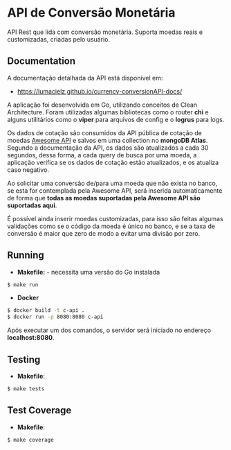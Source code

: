 # API de Conversão Monetária

API Rest que lida com conversão monetária. Suporta moedas reais e customizadas, criadas pelo usuário.

## Documentation
A documentação detalhada da API está disponível em:

- <a>https://lumacielz.github.io/currency-conversionAPI-docs/ </a>

A aplicação foi desenvolvida em Go, utilizando conceitos de Clean Architecture. Foram utilizadas algumas bibliotecas como o router <b>chi</b> e alguns utilitários como o <b>viper</b> para arquivos de config e o <b>logrus</b> para logs.

Os dados de cotação são consumidos da API pública de cotação de moedas <a href="https://docs.awesomeapi.com.br/api-de-moedas">Awesome API</a>
e salvos em uma collection no <b>mongoDB Atlas</b>. Segundo a
documentação da API, os dados são atualizados a cada 30 segundos, dessa forma, a cada query de busca por uma moeda,
a aplicação verifica se os dados de cotação estão atualizados, e os atualiza caso negativo.

Ao solicitar uma conversão de/para uma moeda que não exista no banco, se esta for contemplada pela Awesome API,
será inserida automaticamente de forma que <b>todas as moedas suportadas pela Awesome API são suportadas aqui</b>.

É possível ainda inserir moedas customizadas, para isso são feitas algumas validações como se o
código da moeda é único no banco, e se a taxa de conversão
é maior que zero de modo a evitar uma divisão por zero.

## Running

- <b>Makefile:</b> - necessita uma versão do Go instalada

```bash
$ make run
 ```

- <b>Docker</b>

```bash
$ docker build -t c-api .
$ docker run -p 8080:8080 c-api
 ```

Após executar um dos comandos, o servidor será iniciado no endereço <b>localhost:8080</b>.

## Testing
- <b>Makefile</b>:
```bash
$ make tests
 ```

## Test Coverage
- <b>Makefile</b>:
```bash
$ make coverage
 ```

